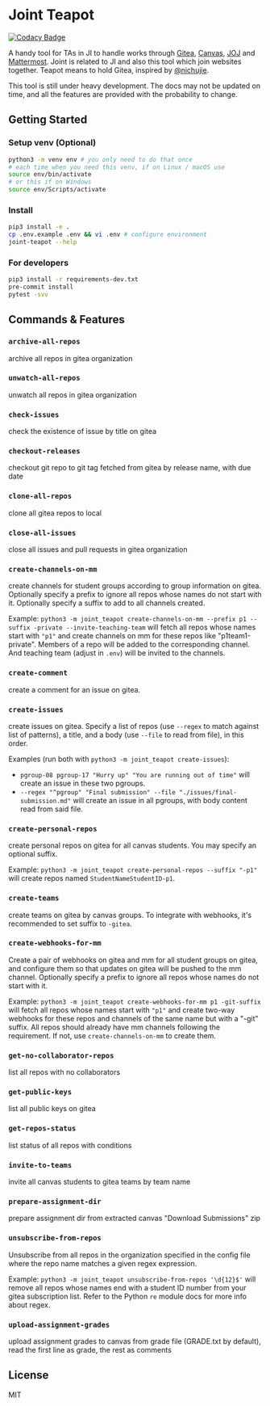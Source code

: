 # Joint Teapot

[![Codacy Badge](https://api.codacy.com/project/badge/Grade/352635b2c8534b0086b5a153db7c82e9)](https://app.codacy.com/gh/BoYanZh/Joint-Teapot?utm_source=github.com&utm_medium=referral&utm_content=BoYanZh/Joint-Teapot&utm_campaign=Badge_Grade_Settings)

A handy tool for TAs in JI to handle works through [Gitea](https://focs.ji.sjtu.edu.cn/git/), [Canvas](https://umjicanvas.com/), [JOJ](https://joj.sjtu.edu.cn/) and [Mattermost](https://focs.ji.sjtu.edu.cn/mm/). Joint is related to JI and also this tool which join websites together. Teapot means to hold Gitea, inspired by [@nichujie](https://github.com/nichujie).

This tool is still under heavy development. The docs may not be updated on time, and all the features are provided with the probability to change.

## Getting Started

### Setup venv (Optional)

```bash
python3 -m venv env # you only need to do that once
# each time when you need this venv, if on Linux / macOS use
source env/bin/activate
# or this if on Windows
source env/Scripts/activate
```

### Install

```bash
pip3 install -e .
cp .env.example .env && vi .env # configure environment
joint-teapot --help
```

### For developers

```bash
pip3 install -r requirements-dev.txt
pre-commit install
pytest -svv
```

## Commands & Features

### `archive-all-repos`

archive all repos in gitea organization

### `unwatch-all-repos`

unwatch all repos in gitea organization

### `check-issues`

check the existence of issue by title on gitea

### `checkout-releases`

checkout git repo to git tag fetched from gitea by release name, with due date

### `clone-all-repos`

clone all gitea repos to local

### `close-all-issues`

close all issues and pull requests in gitea organization

### `create-channels-on-mm`

create channels for student groups according to group information on gitea. Optionally specify a prefix to ignore all repos whose names do not start with it. Optionally specify a suffix to add to all channels created.

Example: `python3 -m joint_teapot create-channels-on-mm --prefix p1 --suffix -private --invite-teaching-team` will fetch all repos whose names start with `"p1"` and create channels on mm for these repos like "p1team1-private". Members of a repo will be added to the corresponding channel. And teaching team (adjust in `.env`) will be invited to the channels.

### `create-comment`

create a comment for an issue on gitea.

### `create-issues`

create issues on gitea. Specify a list of repos (use `--regex` to match against list of patterns), a title, and a body (use `--file` to read from file), in this order.

Examples (run both with `python3 -m joint_teapot create-issues`):

- `pgroup-08 pgroup-17 "Hurry up" "You are running out of time"` will create an issue in these two pgroups.
- `--regex "^pgroup" "Final submission" --file "./issues/final-submission.md"` will create an issue in all pgroups, with body content read from said file.

### `create-personal-repos`

create personal repos on gitea for all canvas students. You may specify an optional suffix.

Example: `python3 -m joint_teapot create-personal-repos --suffix "-p1"` will create repos named `StudentNameStudentID-p1`.

### `create-teams`

create teams on gitea by canvas groups. To integrate with webhooks, it's recommended to set suffix to `-gitea`.

### `create-webhooks-for-mm`

Create a pair of webhooks on gitea and mm for all student groups on gitea, and configure them so that updates on gitea will be pushed to the mm channel. Optionally specify a prefix to ignore all repos whose names do not start with it.

Example: `python3 -m joint_teapot create-webhooks-for-mm p1 -git-suffix` will fetch all repos whose names start with `"p1"` and create two-way webhooks for these repos and channels of the same name but with a "-git" suffix. All repos should already have mm channels following the requirement. If not, use `create-channels-on-mm` to create them.

### `get-no-collaborator-repos`

list all repos with no collaborators

### `get-public-keys`

list all public keys on gitea

### `get-repos-status`

list status of all repos with conditions

### `invite-to-teams`

invite all canvas students to gitea teams by team name

### `prepare-assignment-dir`

prepare assignment dir from extracted canvas "Download Submissions" zip

### `unsubscribe-from-repos`

Unsubscribe from all repos in the organization specified in the config file where the repo name matches a given regex expression.

Example: `python3 -m joint_teapot unsubscribe-from-repos '\d{12}$'` will remove all repos whose names end with a student ID number from your gitea subscription list. Refer to the Python `re` module docs for more info about regex.

### `upload-assignment-grades`

upload assignment grades to canvas from grade file (GRADE.txt by default), read the first line as grade, the rest as comments

## License

MIT
